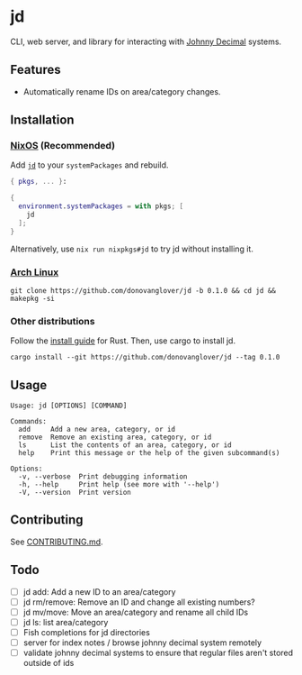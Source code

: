 # jd

CLI, web server, and library for interacting with [Johnny Decimal](https://johnnydecimal.com/) systems.

## Features

- Automatically rename IDs on area/category changes.

## Installation

### [NixOS](https://nixos.wiki/wiki/Overview_of_the_NixOS_Linux_distribution) (Recommended)

Add [`jd`](https://search.nixos.org/packages?channel=unstable&query=jd) to your `systemPackages` and rebuild.

```nix
{ pkgs, ... }:

{
  environment.systemPackages = with pkgs; [
    jd
  ];
}
```

Alternatively, use `nix run nixpkgs#jd` to try jd without installing it.

### [Arch Linux](https://archlinux.org/)

```fish
git clone https://github.com/donovanglover/jd -b 0.1.0 && cd jd && makepkg -si
```

### Other distributions

Follow the [install guide](https://www.rust-lang.org/tools/install) for Rust. Then, use cargo to install jd.

```fish
cargo install --git https://github.com/donovanglover/jd --tag 0.1.0
```

## Usage

```man
Usage: jd [OPTIONS] [COMMAND]

Commands:
  add     Add a new area, category, or id
  remove  Remove an existing area, category, or id
  ls      List the contents of an area, category, or id
  help    Print this message or the help of the given subcommand(s)

Options:
  -v, --verbose  Print debugging information
  -h, --help     Print help (see more with '--help')
  -V, --version  Print version
```

## Contributing

See [CONTRIBUTING.md](CONTRIBUTING.md).

## Todo

- [ ] jd add: Add a new ID to an area/category
- [ ] jd rm/remove: Remove an ID and change all existing numbers?
- [ ] jd mv/move: Move an area/category and rename all child IDs
- [ ] jd ls: list area/category
- [ ] Fish completions for jd directories
- [ ] server for index notes / browse johnny decimal system remotely
- [ ] validate johnny decimal systems to ensure that regular files aren't stored outside of ids
